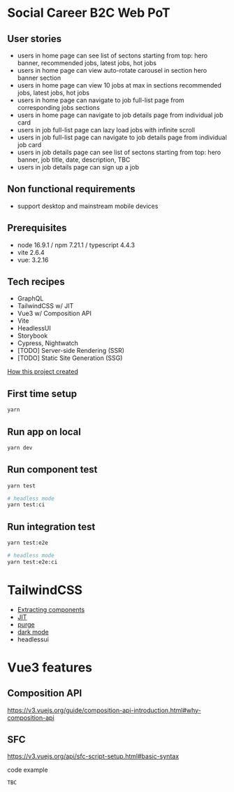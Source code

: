 # Social Career B2C Web PoT

## User stories

- users in home page can see list of sectons starting from top: hero banner, recommended jobs, latest jobs, hot jobs
- users in home page can view auto-rotate carousel in section hero banner section
- users in home page can view 10 jobs at max in sections recommended jobs, latest jobs, hot jobs
- users in home page can navigate to job full-list page from corresponding jobs sections
- users in home page can navigate to job details page from individual job card
- users in job full-list page can lazy load jobs with infinite scroll
- users in job full-list page can navigate to job details page from individual job card
- users in job details page can see list of sectons starting from top: hero banner, job title, date, description, TBC
- users in job details page can sign up a job

## Non functional requirements

- support desktop and mainstream mobile devices

## Prerequisites

- node 16.9.1 / npm 7.21.1 / typescript 4.4.3
- vite 2.6.4
- vue: 3.2.16

## Tech recipes

- GraphQL
- TailwindCSS w/ JIT
- Vue3 w/ Composition API
- Vite
- HeadlessUI
- Storybook
- Cypress, Nightwatch
- [TODO] Server-side Rendering (SSR)
- [TODO] Static Site Generation (SSG)

[How this project created](./docs/How_This_Project_Created.md)

## First time setup

```sh
yarn
```

## Run app on local

```sh
yarn dev
```

## Run component test

```sh
yarn test

# headless mode
yarn test:ci
```

## Run integration test

```sh
yarn test:e2e

# headless mode
yarn test:e2e:ci
```

# TailwindCSS

- [Extracting components](https://tailwindcss.com/docs/extracting-components)
- [JIT](https://blog.tailwindcss.com/just-in-time-the-next-generation-of-tailwind-css)
- [purge](https://tailwindcss.com/docs/optimizing-for-production)
- [dark mode](https://tailwindcss.com/docs/dark-mode)
- headlessui

# Vue3 features

## Composition API

https://v3.vuejs.org/guide/composition-api-introduction.html#why-composition-api

## SFC

https://v3.vuejs.org/api/sfc-script-setup.html#basic-syntax

code example

```vue
TBC
```

### <script setup>

https://v3.vuejs.org/api/sfc-script-setup.html#sfc-script-setup

## Router v4

https://next.router.vuejs.org/

nested named views

https://next.router.vuejs.org/guide/essentials/named-views.html#nested-named-views

## Teleport

https://v3.vuejs.org/api/built-in-components.html#teleport

# GraphQL

## GraphQL client candidates

- [apollo-client](https://github.com/apollographql/apollo-client)
- [urql](https://formidable.com/open-source/urql/docs/basics/vue/)
- [villus](https://villus.logaretm.com/)
- [gqty](https://gqty.dev/docs/getting-started)

## Types generation

https://villus.logaretm.com/guide/typescript-codgen

https://www.graphql-code-generator.com/docs/getting-started/installation

https://the-guild.dev/blog/graphql-codegen-best-practices

## Debug tools

https://altair.sirmuel.design/

# Lint / Prettier

https://eslint.vuejs.org/rules
https://stylelint.io/user-guide/get-started/

```sh
yarn lint:script
yarn lint:script --fix
yarn prettier -w -u .
yarn lint:style
```

## Caveats - stylelint v14 is not stable yet for vue3/postcss-html

```json
"stylelint": "^13.13.1",
"stylelint-config-standard": "^22.0.0",
"stylelint-scss": "^3.21.0",
```

### References

https://miyauchi.dev/posts/vite-vue3-typescript/

# TODOs

- [x] Tailwindcss w/ JIT
- [ ] unit/component test [yarn test]
- [ ] integration test - cypress [yarn test:ci]
- [x] Linter / commit hook
- [x] GraphQL client setup
- [ ] CICD (Github Actions)
- [ ] Deploy to staging
- [ ] Storybook
- [ ] Custom font
- [x] i18n
- [ ] PWA
- [ ] SSR
- [x] composition API (https://v3.vuejs.org/guide/composition-api-introduction.html#why-composition-api)
